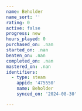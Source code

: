 ```yaml
---
name: Beholder
name_sort: ''
rating: 0
active: false
progress: new
hours_played: 0
purchased_on: .nan
started_on: .nan
beaten_on: .nan
completed_on: .nan
mastered_on: .nan
identifiers:
  - type: steam
    appid: '475550'
    name: Beholder
    synced_on: '2024-08-30'

---
```

